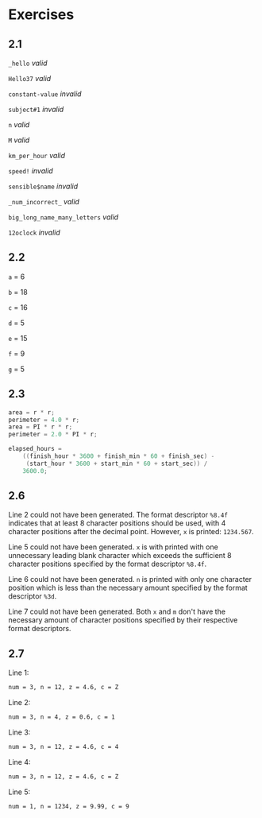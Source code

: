 # Exercises

## 2.1

`_hello` *valid*

`Hello37` *valid*

`constant-value` *invalid*

`subject#1` *invalid*

`n` *valid*

`M` *valid*

`km_per_hour` *valid*

`speed!` *invalid*

`sensible$name` *invalid*

`_num_incorrect_` *valid*

`big_long_name_many_letters` *valid*

`12oclock` *invalid*

## 2.2

`a` = 6

`b` = 18

`c` = 16

`d` = 5

`e` = 15

`f` = 9

`g` = 5

## 2.3

```c
area = r * r;
perimeter = 4.0 * r;
area = PI * r * r;
perimeter = 2.0 * PI * r;

elapsed_hours =
    ((finish_hour * 3600 + finish_min * 60 + finish_sec) -
     (start_hour * 3600 + start_min * 60 + start_sec)) /
    3600.0;
```

## 2.6

Line 2 could not have been generated. The format descriptor `%8.4f` indicates that at least 8 character positions should be used, with 4 character positions after the decimal point. However, `x` is printed: `1234.567`.

Line 5 could not have been generated. `x` is with printed with one unnecessary leading blank character which exceeds the sufficient 8 character positions specified by the format descriptor `%8.4f`.

Line 6 could not have been generated. `n` is printed with only one character position which is less than the necessary amount specified by the format descriptor `%3d`.

Line 7 could not have been generated. Both `x` and `m` don't have the necessary amount of character positions specified by their respective format descriptors.

## 2.7

Line 1:

```bash
num = 3, n = 12, z = 4.6, c = Z
```

Line 2:

```bash
num = 3, n = 4, z = 0.6, c = 1
```

Line 3:

```bash
num = 3, n = 12, z = 4.6, c = 4
```

Line 4:

```bash
num = 3, n = 12, z = 4.6, c = Z
```

Line 5:

```bash
num = 1, n = 1234, z = 9.99, c = 9
```
